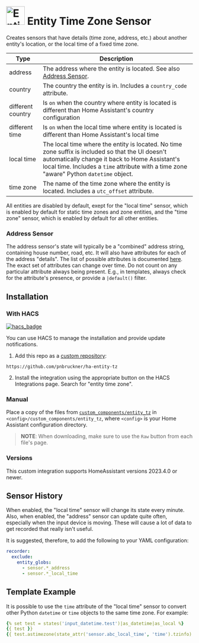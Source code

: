 # <img src="https://brands.home-assistant.io/entity_tz/icon.png" alt="Entity Time Zone Sensor" width="50" height="50"/> Entity Time Zone Sensor

Creates sensors that have details (time zone, address, etc.) about another entity's location, or the local time of a fixed time zone.

Type | Description
-|-
address | The address where the entity is located. See also [Address Sensor](#address-sensor).
country | The country the entity is in. Includes a `country_code` attribute.
different country | Is `on` when the country where entity is located is different than Home Assistant's country configuration
different time | Is `on` when the local time where entity is located is different than Home Assistant's local time
local time | The local time where the entity is located. No time zone suffix is included so that the UI doesn't automatically change it back to Home Assistant's local time. Includes a `time` attribute with a time zone "aware" Python `datetime` object.
time zone | The name of the time zone where the entity is located. Includes a `utc_offset` attribute.

All entities are disabled by default,
exept for the "local time" sensor, which is enabled by default for static time zones and zone entities,
and the "time zone" sensor, which is enabled by default for all other entities.

### Address Sensor
The address sensor's state will typically be a "combined" address string, containing house number, road, etc.
It will also have attributes for each of the address "details".
The list of possible attributes is documented [here](https://nominatim.org/release-docs/develop/api/Output/#addressdetails).
The exact set of attributes can change over time.
Do not count on any particular attribute always being present.
E.g., in templates, always check for the attribute's presence, or provide a `|default()` filter.

## Installation
### With HACS
[![hacs_badge](https://img.shields.io/badge/HACS-Custom-41BDF5.svg)](https://hacs.xyz/)

You can use HACS to manage the installation and provide update notifications.

1. Add this repo as a [custom repository](https://hacs.xyz/docs/faq/custom_repositories/):

```text
https://github.com/pnbruckner/ha-entity-tz
```

2. Install the integration using the appropriate button on the HACS Integrations page. Search for "entity time zone".

### Manual

Place a copy of the files from [`custom_components/entity_tz`](custom_components/entity_tz)
in `<config>/custom_components/entity_tz`,
where `<config>` is your Home Assistant configuration directory.

>__NOTE__: When downloading, make sure to use the `Raw` button from each file's page.

### Versions

This custom integration supports HomeAssistant versions 2023.4.0 or newer.

## Sensor History

When enabled, the "local time" sensor will change its state every minute.
Also, when enabled, the "address" sensor can update quite often, especially when the input device is moving.
These will cause a lot of data to get recorded that really isn't useful.

It is suggested, therefore, to add the following to your YAML configuration:
```yaml
recorder:
  exclude:
    entity_globs:
      - sensor.*_address
      - sensor.*_local_time
```

## Template Example

It is possible to use the `time` attribute of the "local time" sensor to convert other
Python `datetime` or `time` objects to the same time zone.
For example:
```yaml
{% set test = states('input_datetime.test')|as_datetime|as_local %}
{{ test }}
{{ test.astimezone(state_attr('sensor.abc_local_time', 'time').tzinfo) }}
```
